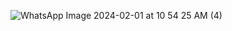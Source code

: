 ![WhatsApp Image 2024-02-01 at 10 54 25 AM (4)](https://github.com/Medosha22/Mastering-Embedded-Systems-Online-Diploma/assets/125259963/b4ca4ebb-74c2-4330-85a9-9bcce55ca58c)
